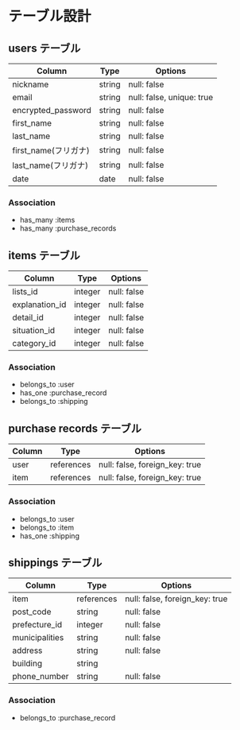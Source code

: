 # テーブル設計

## users テーブル

| Column             | Type   | Options     |
| ------------------ | ------ | ----------- |
| nickname           | string | null: false |
| email              | string | null: false, unique: true |
| encrypted_password | string | null: false |
| first_name         | string | null: false |
| last_name          | string | null: false |
| first_name(フリガナ) | string | null: false |
| last_name(フリガナ)  | string | null: false |
| date               | date | null: false |

### Association

- has_many :items
- has_many :purchase_records

## items テーブル

| Column          | Type        | Options                                           |
| ----------      | ----------  | ------------------------------------------------- |
| lists_id        | integer     | null: false                                       |
| explanation_id  | integer     | null: false                                       |
| detail_id       | integer     | null: false                                       |
| situation_id    | integer     | null: false                                       |
| category_id     | integer     | null: false                                       |


### Association

- belongs_to :user
- has_one :purchase_record
- belongs_to :shipping


## purchase records テーブル

| Column       | Type       | Options                        |
| ------------ | ---------- | ------------------------------ |
| user         | references | null: false, foreign_key: true |
| item         | references | null: false, foreign_key: true |

### Association

- belongs_to :user
- belongs_to :item
- has_one :shipping


## shippings テーブル

| Column          | Type       | Options                        |
| ------------    | ---------- | ------------------------------ |
| item            | references | null: false, foreign_key: true |
| post_code       | string     | null: false |
| prefecture_id   | integer    | null: false |
| municipalities  | string     | null: false |
| address         | string     | null: false |
| building        | string     
| phone_number    | string     | null: false |


### Association

- belongs_to :purchase_record